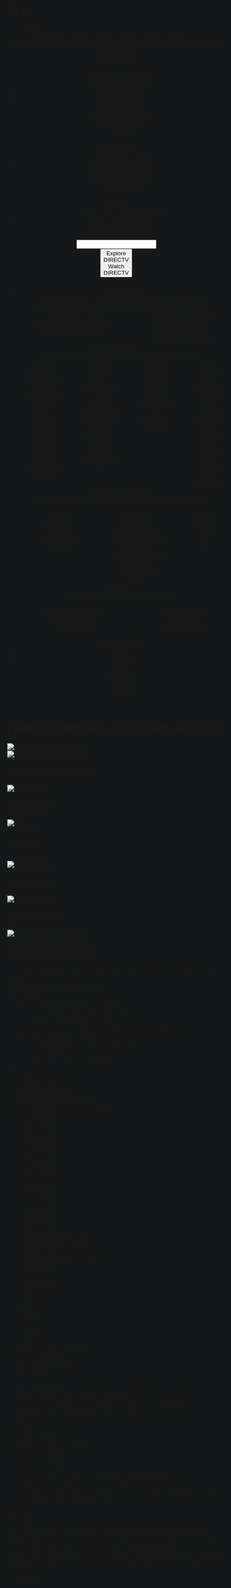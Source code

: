 # first
<!DOCTYPE html><!--[if IE 9]><html xmlns:dtv="http://directv.com" xmlns:ng="http://angularjs.org" class="ie ie9 is-computer not-device not-phone not-tablet brand-generic web browser user-not-newco" ng-app="browseApp" id="browseApp"><![endif]-->
<!-- pageData.identity.id: P10530004 -->
<html xmlns:dtv="http://directv.com" xmlns:ng="http://angularjs.org" ng-app="browseApp" id="browseApp" style="background:#161718" lang="en" class="is-computer not-device not-phone not-tablet brand-generic web browser user-not-newco">
  <head>
    <title>Stream TV &amp; Movies Online + On Demand | DIRECTV</title>
    <!-- - replacing the Compatible tag to the top  -->
    <!-- - since it will prevent IE-9 from rendering the page again in Compatiblity mode -->
    <meta http-equiv="X-UA-Compatible" content="IE=edge,chrome=1">
    <meta name="viewport" content="width=device-width, height=device-height, initial-scale=1.0, maximum-scale=1.0, user-scalable=no">
    <meta name="keywords" content="tv shows, watch movies online, sports, on demand, directv cinema">
    <meta name="superKeywords" content="Featured Movies, TV Shows &amp; Sports">
    <meta name="description" content="Stream TV Online &amp; On Demand, Catch up on your favorite TV Shows, Enjoy Live Sports &amp; Watch Movies Online including New Releases. DIRECTV has it all.">
    <meta name="og:description" content="Stream TV Online &amp; On Demand, Catch up on your favorite TV Shows, Enjoy Live Sports &amp; Watch Movies Online including New Releases. DIRECTV has it all.">
    <link rel="canonical" href="http://www.directv.com/entertainment"><meta http-equiv="Content-Type" content="text/html; charset=UTF-8" />
    <meta name="MSSmartTagsPreventParsing" content="TRUE" />
    <meta name="autosize" content="off" />
    <meta name="page_locale" content="en_US" />
    <meta name="page_alt_lang_url" content="" />
    <meta property="og:title" content="Stream TV &amp; Movies Online + On Demand | DIRECTV" />
    <meta property="og:type" content="company" />
    <meta property="og:url" content="www.directv.com" />
    <meta property="og:site_name" content="DIRECTV" />
    <meta property="fb:app_id" content="176609409056989" />
    <meta name="thumbnail_image_url" content="/cms2/global/icons/contentPageDefaultThumbnailImage.png" />
    <meta name="verify-v1" content="VKQf/quyVn9iEWGsHln8wqg18Bg2p1gDFmMhUo7w9Zg=" />
    <meta property="fb:page_id" content="47835406277" />
    <meta name="robots" content="noodp,noydir" />
    <link rel="publisher" href="https://plus.google.com/118252990442481680236" />
    <meta name="TAXONOMY" content="Directv" />
    <link rel="icon" href="https://cdns.directv.com/images/common/favicon.ico" type="image/x-icon">
    <link rel="apple-touch-icon" href="https://cdns.directv.com/images/common/icons/apple-touch-icon.png" type="image/png">
<link rel="stylesheet" href="/_generated/assets/css/_framework/dtv-bootstrap-dark.css" />
<link rel="stylesheet" href="/_generated/assets/css/_framework/dtv-dark.css" />
<link rel="stylesheet" href="/_generated/assets/css/dtve/dtve.css" />
<link rel="stylesheet" href="/_generated/assets/css/dtve/modal/modal.css" />
<link rel="stylesheet" href="/rwd/dmg/css/dmg-ent.css" />
    <script id="dtvClientData">
      var dtvClientData = {"carousels":[{"status":"not attempted","id":"710004_phx","moduleUrl":"/cms/htmlpromo/710004_phx","identity":{"name":"ENT : Tagman","moduleType":"rwdHtmlPromoModule"},"htmlInfo":{"customCssClass":"","customCssClassBlock":"","javaScriptBlock":"","htmlBlock":""}},{"status":"not attempted","id":"1250027_phx","moduleUrl":"/cms/carouselgroup/1250027_phx","identity":{"name":"ENT:Featured:Featured Carousel Group","moduleType":"rwdCarouselGroupModule"},"theme":{"customCssClass":""},"modules":[]},{"status":"not attempted","id":"400067_phx","moduleUrl":"/cms/htmlpromo/400067_phx","identity":{"name":"ENT:Featured:HTML:Network Carousel","moduleType":"rwdHtmlPromoModule"},"htmlInfo":{"customCssClass":"","customCssClassBlock":"","javaScriptBlock":"","htmlBlock":"<h3>Popular Networks</h3>\r\n\r\n<div class=\"promo-buttons-group channel-buttons-group cm-tup\">\r\n      <ul class=\"dtv-carousel\">\r\n\r\n         <li class=\"channel-button\">\r\n          <a href=\"/networks/abc\">\r\n            <button class=\"btn btn-grey\"><img src=\"/rwd/ent/networks/logos/logo_lg__ABC.png\" class=\"logo\"></button>\r\n          </a>\r\n        </li>\r\n\r\n        <li class=\"channel-button\">\r\n          <a href=\"/networks/bravo\">\r\n            <button class=\"btn btn-grey\"><img src=\"/rwd/ent/networks/logos/logo_lg__Bravo.png\" class=\"logo\"></button>\r\n          </a>\r\n        </li>\r\n\r\n        <li class=\"channel-button\">\r\n          <a href=\"/networks/cbs\">\r\n            <button class=\"btn btn-grey\"><img src=\"/rwd/ent/networks/logos/logo_lg__CBS.png\" class=\"logo\"></button>\r\n          </a>\r\n        </li>\r\n\r\n        <li class=\"channel-button\">\r\n          <a href=\"/networks/cinemax\">\r\n            <button class=\"btn btn-grey\"><img src=\"/rwd/ent/networks/logos/logo_lg__Cinemax.png\" class=\"logo\"></button>\r\n          </a>\r\n        </li>\r\n\r\n        <li class=\"channel-button\">\r\n          <a href=\"/networks/fox\">\r\n            <button class=\"btn btn-grey\"><img src=\"/rwd/ent/networks/logos/logo_lg__FOX.png\" class=\"logo\"></button>\r\n          </a>\r\n        </li>\r\n\r\n        <li class=\"channel-button\">\r\n          <a href=\"/networks/hbo\">\r\n            <button class=\"btn btn-grey\"><img src=\"/rwd/ent/networks/logos/logo_lg__HBO.png\" class=\"logo\"></button>\r\n          </a>\r\n        </li>\r\n\r\n        <li class=\"channel-button\">\r\n          <a href=\"/networks/history\">\r\n            <button class=\"btn btn-grey\"><img src=\"/rwd/ent/networks/logos/logo_lg__History.png\" class=\"logo\"></button>\r\n          </a>\r\n        </li>\r\n\r\n        <li class=\"channel-button\">\r\n          <a href=\"/networks/nbc\">\r\n            <button class=\"btn btn-grey\"><img src=\"/rwd/ent/networks/logos/logo_lg__NBC.png\" class=\"logo\"></button>\r\n          </a>\r\n        </li>\r\n\r\n        <li class=\"channel-button\">\r\n          <a href=\"/networks/nick\">\r\n            <button class=\"btn btn-grey\"><img src=\"/rwd/ent/networks/logos/logo_lg__Nick.png\" class=\"logo\"></button>\r\n          </a>\r\n        </li>\r\n\r\n        <li class=\"channel-button\">\r\n          <a href=\"/networks/showtime\">\r\n            <button class=\"btn btn-grey\"><img src=\"/rwd/ent/networks/logos/logo_lg__SHOWTIME.png\" class=\"logo\"></button>\r\n          </a>\r\n        </li>\r\n\r\n        <li class=\"channel-button\">\r\n          <a href=\"/networks/starz\">\r\n            <button class=\"btn btn-grey\"><img src=\"/rwd/ent/networks/logos/logo_lg__STARZ.png\" class=\"logo\"></button>\r\n          </a>\r\n        </li>\r\n\r\n        <li class=\"channel-button\">\r\n          <a href=\"/networks/usa\">\r\n            <button class=\"btn btn-grey\"><img src=\"/rwd/ent/networks/logos/logo_lg__USA.png\" class=\"logo\"></button>\r\n          </a>\r\n        </li>\r\n\r\n      </ul>\r\n    </div>"}},{"status":"not attempted","id":"700003_phx","moduleUrl":"/cms/htmlpromo/700003_phx","identity":{"name":"ENT:Featured:HTML:Live Streaming Carousel","moduleType":"rwdHtmlPromoModule"},"htmlInfo":{"customCssClass":"","customCssClassBlock":"","javaScriptBlock":"","htmlBlock":"<h3>Stream Live TV Online Right Now</h3>\r\n\r\n<div class=\"promo-buttons-group channel-buttons-group cm-tup\">\r\n      <ul class=\"dtv-carousel\">\r\n\r\n         <li class=\"channel-button\">\r\n          <a href=\"/Channels/CNN-HD-202\">\r\n            <button class=\"btn btn-grey\"><img src=\"/rwd/ent/networks/logos/logo_lg__CNN.png\" class=\"logo\"></button>\r\n          </a>\r\n        </li>\r\n\r\n        <li class=\"channel-button\">\r\n          <a href=\"/Channels/FOX-News-HD-360\">\r\n            <button class=\"btn btn-grey\"><img src=\"/rwd/ent/networks/logos/logo_lg__Fox_News.png\" class=\"logo\"></button>\r\n          </a>\r\n        </li>\r\n\r\n        <li class=\"channel-button\">\r\n          <a href=\"/Channels/beIN-SPORTS-en-espanol-HD-467\">\r\n            <button class=\"btn btn-grey\"><img src=\"/rwd/ent/networks/logos/logo_lg__Bein_Sport_SP.png\" class=\"logo\"></button>\r\n          </a>\r\n        </li>\r\n\r\n        <li class=\"channel-button\">\r\n          <a href=\"/Channels/HBO-East-HD-501\">\r\n            <button class=\"btn btn-grey\"><img src=\"/rwd/ent/networks/logos/logo_lg__HBO.png\" class=\"logo\"></button>\r\n          </a>\r\n        </li>\r\n\r\n        <li class=\"channel-button\">\r\n          <a href=\"/Channels/TNT-HD-245\">\r\n            <button class=\"btn btn-grey\"><img src=\"/rwd/ent/networks/logos/logo_lg__TNT.png\" class=\"logo\"></button>\r\n          </a>\r\n        </li>\r\n\r\n        <li class=\"channel-button\">\r\n          <a href=\"/Channels/HGTV-HD-229\">\r\n            <button class=\"btn btn-grey\"><img src=\"/rwd/ent/networks/logos/logo_lg__HGTV.png\" class=\"logo\"></button>\r\n          </a>\r\n        </li>\r\n\r\n        <li class=\"channel-button\">\r\n          <a href=\"/Channels/HLN-HD-204\">\r\n            <button class=\"btn btn-grey\"><img src=\"/rwd/ent/networks/logos/logo_lg__HLN.png\" class=\"logo\"></button>\r\n          </a>\r\n        </li>\r\n\r\n        <li class=\"channel-button\">\r\n          <a href=\"/Channels/FX-HD-248\">\r\n            <button class=\"btn btn-grey\"><img src=\"/rwd/ent/networks/logos/logo_lg__FX.png\" class=\"logo\"></button>\r\n          </a>\r\n        </li>\r\n\r\n        <li class=\"channel-button\">\r\n          <a href=\"/Channels/Univision-East-HD-402\">\r\n            <button class=\"btn btn-grey\"><img src=\"/rwd/ent/networks/logos/logo_lg__Univision.png\" class=\"logo\"></button>\r\n          </a>\r\n        </li>\r\n\r\n        <li class=\"channel-button\">\r\n          <a href=\"/Channels/Tennis-Channel-HD-217\">\r\n            <button class=\"btn btn-grey\"><img src=\"/rwd/ent/networks/logos/logo_lg__Tennis.png\" class=\"logo\"></button>\r\n          </a>\r\n        </li>\r\n\r\n        <li class=\"channel-button\">\r\n          <a href=\"/Channels/Spike-HD-241\">\r\n            <button class=\"btn btn-grey\"><img src=\"/rwd/ent/networks/logos/logo_lg__Spike.png\" class=\"logo\"></button>\r\n          </a>\r\n        </li>\r\n\r\n        <li class=\"channel-button\">\r\n          <a href=\"/Channels/MTV-HD-331\">\r\n            <button class=\"btn btn-grey\"><img src=\"/rwd/ent/networks/logos/logo_lg__MTV.png\" class=\"logo\"></button>\r\n          </a>\r\n        </li>\r\n\r\n      </ul>\r\n    </div>"}},{"status":"not attempted","id":"400050_phx","moduleUrl":"/cms/htmlpromo/400050_phx","identity":{"name":"ENT:Featured:HTML:Navigation Buttons","moduleType":"rwdHtmlPromoModule"},"htmlInfo":{"customCssClass":"","customCssClassBlock":"","javaScriptBlock":"","htmlBlock":"<div class=\"promo-buttons-group cm-tup cm-grouping-tup\">\r\n  <div class=\"row\">\r\n    <div class=\"cm-tup col-4\">\r\n      <a href=\"/guide?Watch=online\">\r\n        <button class=\"btn btn-grey\">\r\n          <i class=\"icon icon-dtv-streaming-in-home\" style=\"color:#ccc;font-size: 4em;margin-bottom: 27px;\"></i>\r\n          <label>Stream Live TV</label>\r\n        </button>\r\n      </a>\r\n    </div>\r\n    <div class=\"cm-tup col-4\">\r\n      <a href=\"/guide\">\r\n        <button class=\"btn btn-grey\">\r\n          <i class=\"icon icon-dtv-list\" style=\"color: #ccc;margin-bottom: 27px;\"></i>\r\n          <label>View Channel Guide</label>\r\n        </button>\r\n      </a>\r\n    </div>\r\n    <div class=\"cm-tup col-4\">\r\n      <a href=\"/playlist\">\r\n        <button class=\"btn btn-grey\">\r\n          <i class=\"icon icon-dtv-plus-square\" style=\"color:#ccc;margin-bottom: 27px;\"></i>\r\n          <label>View My Playlist</label>\r\n        </button>\r\n      </a>\r\n    </div>\r\n  </div>\r\n</div>"}}],"currentTime":"9:18","contingencies":[],"messagekeys":null,"deviceData":{"type":"web","cmsType":"Computer","brand":"generic web browser","resolution":"800x600","isSupported":true,"isAndroidNativeBrowser":false,"ieVersion":false},"debugInfoEnabled":false,"url":{"is_prod_env":true,"is_dev_env":false,"loginServer":"https://www.directv.com","requestUrl":{"protocol":"https","slashes":null,"auth":null,"host":"www.directv.com","port":null,"hostname":null,"hash":null,"search":"?Watch=online&lpos=Header:1","query":"Watch=online&lpos=Header:1","pathname":"/entertainment","path":"/entertainment?Watch=online&lpos=Header:1","href":"/entertainment?Watch=online&lpos=Header:1"},"logoutLink":"https://www.directv.com/DTVAPP/login/loggedOut.jsp?_DARGS=/DTVAPP/global/old/loginBox.jsp_A&_DAV=","loadDTVLogoutUrl":false,"tguardAuthEnabled":true,"tguardLogoutUrl":"https://cprodx.att.com/apiserver/igate_web_dlom/logOut.do?style=TokenService&returnurl=","cdnHost":"https://cdns.directv.com","cmpAllHttpsUrl":"https://directv.hs.llnwd.net/cinema/apps/CMPAll-DAI.js","dtvImageUrl":"https://dtvimages.hs.llnwd.net/e1/","ultra4kEnabledFlag":false,"tguardSessionExtendUrl":"https://cprodmasx.att.com/extend_session/session.js","newcoReturnUrl":"http://www.myatt.com","typeAheadUrl":"//edm.dtvce.com/SmartSearchWS/rest/search15","sessionTimeoutWarning":14},"isOverlay":false,"userProfile":{"firstName":"ARTHUR","ppvRestricted":false,"activeLogin":true,"email":"RANDY.DIORIO@GMAIL.COM","customer":true,"pgZipCode":"27312","pgTimeZone":"America/New_York","dnisPhoneNumber":"","pending":false,"liveStreamingEnabled":true,"parentalControlsHideAdultContent":false,"recordEligible":false,"hdEligible":true,"ultra4kEligible":false,"dataCollectionOptIn":false,"vhMode":"GVH","privateModeValue":true,"serviceCodes":["P000006414","F950000007","P000101051","B000006467","B000101201","P000101049","B000101209"],"hasInteractiveCapable":false,"hasDVRService":false,"hasHDCapable":true,"hasHdDvrReceiver":false,"hasHdReceiver":true,"hasHDService":false,"hasNFLSundayTicketGamesOnlyService":false,"hasNFLSundayTicketMaxService":false,"sundayTicketSubscriber":false,"sundayTicketToGoSubscriber":false,"autoPayEnabled":true,"enrolledInPaperLessBilling":false,"id":"4557406076_dn","parentalControlsEnabled":false,"newCo":false,"tLogin":"randy.diorio@gmail.com@dtv","wowStatus":"ineligible","messageHistory":[],"ip":"76.3.118.228","internalStreamingDisabled":false},"proactiveChatServer":"https://dtv.widget.custhelp.com/euf/rightnow/RightNow.Client.js","proactivechatWidgetUrl":"//dtv.widget.custhelp.com/ci/ws/get","reporting":{"home":{"id":"4557406076_dn","uBan":"","accountNumber":"77452278","siteSection":"DTVE","prospectPrefix":"dtve","userType":"Existing","hardware":"L|H","nudgeSegment":"3003","userPremiums":"Null|Null|Null|Null","linkPosition":"Header:1","moduleName":"home","reportingAccountId":"dtvdirectvcomprod","appAcronym":"dtve","success":true,"genReportOnPageLoad":true,"isTaskLevelReport":false,"linksPageName":"Homepage:Customer","reportSuite":"dtvdirectvcomprod","siteSubSection":"DTVE:Index","siteSubSection2":"DTVE:Index","siteSubSection3":"DTVE:Index","pageName":"DTVE:Index","linkId":"Watch DirecTV","moduleTrackingPrefix":"RET_DTVE_","state":"NC","zip":"27312","zipcode":"27312","recommendations":"S|Live TV Streaming|Recently Watched On Demand|R","events":"event700","pageNameLinkId":"Homepage:Customer|Watch DirecTV","toggleByModulePrefix":"Index","toggles":"Index_Watch Online","hideLinkTrackVars":false}}}; // remove any <script> tags and all JS content inside - producers should use htmlInfo.javaScriptBlock for all JS code
      var dtvContingencies = []; // only set contingencies on initial page load, otherwise angular can't listen to it
    </script>

<script src="/_generated/js/dtveHeadDesktop.js"></script>

<script src="/rwd/dmg/js/dmg-ent.js"></script><script type="text/template" id="filterset-embed">[]</script><script type="text/template" id="pagecategory-embed">"content"</script><script type="text/template" id="allitems-embed">""</script>
  </head>
  <body ng-controller="browseController">
    <div id="dtv_tup">
      <!-- DBUG
      SNAME:pxvdtpa013
      PID:4557406076_dn
      LID:cik4w9sj0rx5qv3tlw84yefni
      RID:k8j0jgrxwv
      -->
      <ui id="DBUG">
        <li id="DBUG_SNAME">pxvdtpa013</li>
      </ui>
      <header>
        <div id="fb-root"></div>
        <div id="dtv_header" dtv-sticky class="dtv-header">
          <div class="dtv-prenav">
            <div class="tup">
              <div id="business" class="business">Get DIRECTV for:<a href="https://www.directv.com/DTVAPP/content/contentPage.jsp?assetId=P6610034">Building Owners</a><span class="pipe">|</span><a href="https://www.directv.com/DTVAPP/content/contentPage.jsp?assetId=P6500009">Businesses</a><span class="pipe">|</span><a href="https://www.directv.com/DTVAPP/content/contentPage.jsp?assetId=P6730097">Travelers</a></div><span class="welcome"><a href="/dvrscheduler" name="&lid=CUHP_txt_iPhoneApp">DIRECTV Phone App: Watch, search, record, and more &mdash; from anywhere.</a></span>
            </div>
          </div>
          <div class="dtv-branding">
            <div class="tup"><a id="dtv_logo" href="/?lpos=Header:4" aria-label="directv logo" class="omniHeaderBrandingNavLink"><span class="logo"></span><b class="icon"></b></a>
              <div id="dtv_topnav_util" class="dtv-topnav-util">
                <div data-test-id="topnav_myaccount" class="dtv-topnav-myaccount util-item util-nav-item">
                  <label class="greeting"><i class="icon-dtv-myaccount"></i><strong><a href="/DTVAPP/mydirectv/account/myOverview.jsp?ACM=false?lpos=Header:4" target="_self" class="myaccount-link omniHeaderBrandingNavLink"><!-- message: key=global_nav_my_account_link, deviceType=web -->My Account</a><i class="icon-dtv-caret-up"></i><i class="icon-dtv-caret-down"></i></strong></label>
                  <div class="util-menu  logged  cookied-log ">
                    <div id="login-box-module" class="dtv-login-box"><span class="omniHeaderBrandingNavSubLinks ellipsis">Hi, ARTHUR!</span>
                      <div class="seperator-bottom"></div>
                      <!--include topnav-nfl-banner.jade    -->
                      <div class="loginbox-page-links">
                        <ul class="loginBoxCmsLinks">
                          <li class="omniHeaderBrandingNavSubLinks"><a href="/DTVAPP/mydirectv/account/myOverview.jsp?ACM=false?lpos=Header:5">My Account Overview      </a>
                          </li>
                          <li class="omniHeaderBrandingNavSubLinks"><a href="/DTVAPP/mydirectv/account/payment/myBillingCenter.jsp?lpos=Header:5">My Bills &amp; Transactions      </a>
                          </li>
                          <li class="omniHeaderBrandingNavSubLinks"><a href="/DTVAPP/mydirectv/account/myProgramming.jsp?lpos=Header:5">My Programming      </a>
                          </li>
                          <li class="omniHeaderBrandingNavSubLinks"><a href="/DTVAPP/mydirectv/account/myEquipment.jsp?lpos=Header:5">My Equipment      </a>
                          </li>
                          <li class="omniHeaderBrandingNavSubLinks"><a href="/DTVAPP/mydirectv/account/myAccountInfo.jsp?lpos=Header:5">My Account Info      </a>
                          </li>
                          <li class="omniHeaderBrandingNavSubLinks"><a href="/DTVAPP/mydirectv/account/myAccountSettings.jsp?lpos=Header:5">My Settings      </a>
                          </li>
                          <li class="omniHeaderBrandingNavSubLinks"><a href="/DTVAPP/mydirectv/account/myAppointmentStatusTracking.jsp?lpos=Header:5">My Orders &amp; Service Calls      </a>
                          </li>
                          <li class="omniHeaderBrandingNavSubLinks"><a href="https://refer.directv.com?lpos=Header:5">Refer a Friend      </a>
                          </li>
                          <li class="omniHeaderBrandingNavSubLinks"><a href="https://cprodx.att.com/apiserver/igate_web_dlom/logOut.do?style=TokenService&amp;returnurl=https%3A%2F%2Fwww.directv.com%2FDTVAPP%2Flogin%2FloggedOut.jsp">Sign Out</a>
                          </li>
                        </ul>
                      </div>
                    </div>
                  </div>
                </div>
                <div data-test-id="topnav_help" class="dtv-topnav-help util-item util-nav-item">
                  <label><strong><a href="https://support.directv.com/" class="omniHeaderBrandingNavLink"><i class="icon-dtv-helpcenter1"></i><b class="dtv-topnav-help-title"><!-- message: key=global_nav_help_link, deviceType=web -->Help Center</b></a><i class="icon-dtv-caret-up"></i><i class="icon-dtv-caret-down"></i></strong></label>
                  <div class="util-menu">
                    <ul>
                      <li><a href="https://support.directv.com/app/help?ACM=false?lpos=Header:5" class="omniHeaderBrandingNavSubLinks">Need help? Start here</a></li>
                      <li><a href="https://support.directv.com/app/answers/list/p/1263?ACM=false?lpos=Header:5" class="omniHeaderBrandingNavSubLinks">Troubleshoot My Service</a></li>
                      <li><a href="https://support.directv.com/app/answers/list?ACM=false?lpos=Header:5" class="omniHeaderBrandingNavSubLinks">Learn About DIRECTV</a></li>
                      <li><a href="https://forums.att.com/t5/DIRECTV-Community/ct-p/directv?lpos=Header:5" class="omniHeaderBrandingNavSubLinks">Technical Forum</a></li>
                      <li><a href="https://support.directv.com/app/contact_us?ACM=false?lpos=Header:5" class="omniHeaderBrandingNavSubLinks">Contact Us</a></li>
                    </ul>
                  </div>
                </div>
                <div class="dtv-topnav-cart util-item util-nav-item">
                  <label class="upgrade"><strong><a href="https://www.directv.com/DTVAPP/mydirectv/account/myOverview.jsp" class="omniHeaderBrandingNavLink"><i class="icon-dtv-cart"><i class="icon-dtv-ok"></i></i>Upgrade</a><i class="icon-dtv-caret-up"></i><i class="icon-dtv-caret-down"></i></strong></label>
                  <div class="util-menu">
                    <ul>
                      <li>
                        <label>ENHANCE YOUR EXPERIENCE</label>
                      </li>
                      <li><a href="/DTVAPP/packages/base_packages.jsp?ACM=false" class="omniHeaderBrandingNavSubLinks">Upgrade My Package</a></li>
                      <li><a href="/DTVAPP/mydirectv/account/myEquipment.jsp?ACM=false" class="omniHeaderBrandingNavSubLinks">Upgrade My Equipment</a></li>
                    </ul>
                  </div>
                </div>
                <div class="dtv-topnav-search util-item">
                  <div id="global_type_ahead" class="type-ahead">
                    <div class="search"><b class="bg"></b><b class="bg alt"></b>
                      <input value="" id="global_type_ahead_text" data-provide="typeahead" aria-label="global search bar" class="top">
                    </div>
                    <div id="global_type_ahead_search_btn" class="submit"><i class="icon-dtv-search"></i></div>
                    <div style="display:none;" class="choices dropdown"></div>
                  </div>
                </div>
              </div>
            </div>
          </div>
          <div class="dtv-top-nav">
            <div class="tup">
              <div id="dtv-nav">
                <button id="toggle-top-nav" class="toggle-top-nav"><span class="toggle-explore-dtv"><i class="icon-dtv-chevron-left"></i><span class="text">Explore<br/>DIRECTV</span>
                    <div class="graphic-bars"><span class="bar"></span><span class="bar"></span><span class="bar"></span></div></span><span class="toggle-watch-dtv">
                    <div class="graphic-bars"><span class="bar"></span><span class="bar"></span><span class="bar"></span></div><span class="text">Watch<br/> DIRECTV</span><i class="icon-dtv-chevron-right"></i></span></button>
                <div id="top-nav-container" class="dtv-nav-container">
                  <nav id="dtv_nav_0" class="top-nav-bar explore-dtv-nav">
                    <ul class="flex-container">
                      <li id="nav_item_0" class="home nav-item no-sub"><span><a href="/?lpos=Header:1" target="_self" aria-label="Home" class="omniHeaderNavLink"><i class="icon-dtv-home"></i></a></span></li>
                      <li id="nav_item_1" class="nav-item "><span><a href="/DTVAPP/content/directv/what_is_directv?lpos=Header:1" target="_self" class="omniHeaderNavLink">Why DIRECTV? </a></span>
                        <div class="subnav">
                          <div class="container">
                            <div class="heading"><a href="/DTVAPP/content/directv/what_is_directv?ACM=false?lpos=Header:3" class="headline omniHeaderSubNavLink">Learn why DIRECTV delivers the best entertainment experience<i class="icon-dtv-caret-right"></i></a></div>
                            <div class="columns">
                              <div class="div column column-number-1">
                                <ul>
                                  <li class="title">What DIRECTV Offers</li>
                                  <li><a href="/DTVAPP/content/directv/entertainment-technology?lpos=Header:3" class="omniHeaderSubNavLink">Entertainment & Technology</a></li>
                                  <li><a href="/DTVAPP/content/espanol/porquedirectv?ACM=false?lpos=Header:3" class="omniHeaderSubNavLink">DIRECTV en Español</a></li>
                                </ul>
                              </div>
                              <div class="div column column-number-2">
                                <ul>
                                  <li class="title">Compare the Competition</li>
                                  <li><a href="/DTVAPP/content/directv/directv-vs-dish-network?ACM=false?lpos=Header:3" class="omniHeaderSubNavLink">DIRECTV vs. DISH</a></li>
                                  <li><a href="/DTVAPP/content/directv/directv-vs-cable-network?ACM=false?lpos=Header:3" class="omniHeaderSubNavLink">DIRECTV vs. Cable</a></li>
                                  <li><a href="/DTVAPP/content/directv/directv-vs-comcast-xfinity?ACM=false?lpos=Header:3" class="omniHeaderSubNavLink">DIRECTV vs. Comcast</a></li>
                                </ul>
                              </div>
                            </div>
                          </div>
                        </div>
                      </li>
                      <li id="nav_item_2" class="nav-item "><span><a href="/DTVAPP/content/packages/overview?lpos=Header:1" target="_self" class="omniHeaderNavLink">Packages </a></span>
                        <div class="subnav">
                          <div class="container">
                            <div class="heading"><a href="/DTVAPP/content/packages/overview?ACM=false?lpos=Header:3" class="headline omniHeaderSubNavLink">Learn about DIRECTV packages, premiums, and sports<i class="icon-dtv-caret-right"></i></a></div>
                            <div class="columns">
                              <div class="div column column-number-1">
                                <ul>
                                  <li class="title">DIRECTV PACKAGES</li>
                                  <li><a href="/DTVAPP/new_customer/base_packages.jsp?ACM=false?lpos=Header:3" class="omniHeaderSubNavLink">English TV Packages</a></li>
                                  <li><a href="/DTVAPP/new_customer/base_packages.jsp?language=SPANISH&amp;ACM=false?lpos=Header:3" class="omniHeaderSubNavLink">Spanish TV Packages</a></li>
                                  <li><a href="/DTVAPP/content/packages/internet/att?lpos=Header:3" class="omniHeaderSubNavLink">AT&T Wireless Bundles</a></li>
                                  <li><a href="/DTVAPP/content/packages/internet?ACM=false?lpos=Header:3" class="omniHeaderSubNavLink">Internet & Phone Bundles</a></li>
                                  <li><a href="/DTVAPP/content/directv-for-business?lpos=Header:3" class="omniHeaderSubNavLink">Business Packages</a></li>
                                  <li><a href="/DTVAPP/new_customer/base_packages.jsp?ACM=false?lpos=Header:3" class="omniHeaderSubNavLink"><i>View all TV packages</i></a></li>
                                </ul>
                              </div>
                              <div class="div column column-number-2">
                                <ul>
                                  <li class="title">Premium Networks</li>
                                  <li><a href="/premiums/hbo?lpos=Header:3" class="omniHeaderSubNavLink">HBO</a></li>
                                  <li><a href="/premiums/showtime?ACM=false?lpos=Header:3" class="omniHeaderSubNavLink">SHOWTIME</a></li>
                                  <li><a href="/premiums/starz?lpos=Header:3" class="omniHeaderSubNavLink">Starz</a></li>
                                  <li><a href="/premiums/Cinemax?lpos=Header:3" class="omniHeaderSubNavLink">Cinemax</a></li>
                                  <li><a href="/DTVAPP/content/premiums/hdextrapack?lpos=Header:3" class="omniHeaderSubNavLink">DIRECTV HD EXTRA PACK</a></li>
                                  <li><a href="/premiums/playboy?lpos=Header:3" class="omniHeaderSubNavLink">Playboy</a></li>
                                  <li><a href="/premiums/additional-channels?ACM=false?lpos=Header:3" class="omniHeaderSubNavLink">Additional Premium Channels</a></li>
                                  <li><a href="/premiums/adult?ACM=false?lpos=Header:3" class="omniHeaderSubNavLink">Adult Entertainment</a></li>
                                </ul>
                              </div>
                              <div class="div column column-number-3">
                                <ul>
                                  <li class="title">International Packages</li>
                                  <li><a href="/international/en_espanol?ACM=false?lpos=Header:3" class="omniHeaderSubNavLink">Spanish</a></li>
                                  <li><a href="/international/filipino?ACM=false?lpos=Header:3" class="omniHeaderSubNavLink">Filipino</a></li>
                                  <li><a href="/international/korean?ACM=false?lpos=Header:3" class="omniHeaderSubNavLink">Korean</a></li>
                                  <li><a href="/international/vietnamese?ACM=false?lpos=Header:3" class="omniHeaderSubNavLink">Vietnamese</a></li>
                                  <li><a href="/international/packages?ACM=false?lpos=Header:3" class="omniHeaderSubNavLink"><i>View additional languages</i></a></li>
                                </ul>
                              </div>
                              <div class="div column column-number-4">
                                <ul>
                                  <li class="title">Sports Packages</li>
                                  <li><a href="/sports/nfl?ACM=false?lpos=Header:3" class="omniHeaderSubNavLink">NFL SUNDAY TICKET</a></li>
                                  <li><a href="/sports/mlb?lpos=Header:3" class="omniHeaderSubNavLink">MLB EXTRA INNINGS</a></li>
                                  <li><a href="/nba?lpos=Header:3" class="omniHeaderSubNavLink">NBA LEAGUE PASS</a></li>
                                  <li><a href="/sports/NHL?lpos=Header:3" class="omniHeaderSubNavLink">NHL CENTER ICE</a></li>
                                  <li><a href="/sports/overview?ACM=false?lpos=Header:3" class="omniHeaderSubNavLink"><i>View all Sports packages</i></a></li>
                                </ul>
                              </div>
                            </div>
                          </div>
                        </div>
                      </li>
                      <li id="nav_item_3" class="nav-item "><span><a href="/DTVAPP/content/technology/overview?lpos=Header:1" target="_self" class="omniHeaderNavLink">Equipment & Features </a></span>
                        <div class="subnav">
                          <div class="container">
                            <div class="heading"><a href="/DTVAPP/content/technology/overview?lpos=Header:3" class="headline omniHeaderSubNavLink">Learn about DIRECTV's cutting-edge equipment and features<i class="icon-dtv-caret-right"></i></a></div>
                            <div class="columns">
                              <div class="div column column-number-1">
                                <ul>
                                  <li class="title">Equipment</li>
                                  <li><a href="/technology/genie?ACM=false?lpos=Header:3" class="omniHeaderSubNavLink">Genie</a></li>
                                  <li><a href="/technology/genie_receiver?ACM=false?lpos=Header:3" class="omniHeaderSubNavLink">Receivers</a></li>
                                  <li><a href="/technology/remotes?ACM=false?lpos=Header:3" class="omniHeaderSubNavLink">Remotes</a></li>
                                  <li><a href="/technology/connected_home?ACM=false?lpos=Header:3" class="omniHeaderSubNavLink">Connect to the Internet</a></li>
                                </ul>
                              </div>
                              <div class="div column column-number-2">
                                <ul>
                                  <li class="title">Features</li>
                                  <li><a href="/technology/directv_everywhere?ACM=false?lpos=Header:3" class="omniHeaderSubNavLink">DIRECTV Everywhere</a></li>
                                  <li><a href="/technology/directv_cinema?ACM=false?lpos=Header:3" class="omniHeaderSubNavLink">DIRECTV CINEMA</a></li>
                                  <li><a href="/technology/wholehome?ACM=false?lpos=Header:3" class="omniHeaderSubNavLink">Whole-Home DVR</a></li>
                                  <li><a href="/technology/on_demand?ACM=false?lpos=Header:3" class="omniHeaderSubNavLink">On Demand</a></li>
                                  <li><a href="/technology/advanced_features?ACM=false?lpos=Header:3" class="omniHeaderSubNavLink">Advanced Features</a></li>
                                  <li><a href="/technology/mobile_apps?ACM=false?lpos=Header:3" class="omniHeaderSubNavLink">Mobile Apps</a></li>
                                  <li><a href="/technology/mobile?ACM=false?lpos=Header:3" class="omniHeaderSubNavLink">DIRECTV Text Alerts</a></li>
                                </ul>
                              </div>
                              <div class="div column column-number-3">
                                <ul>
                                  <li class="title">Services</li>
                                  <li><a href="/technology/protection_plan?ACM=false?lpos=Header:3" class="omniHeaderSubNavLink">Protection Plan</a></li>
                                  <li><a href="/technology/dvr_service?ACM=false?lpos=Header:3" class="omniHeaderSubNavLink">DVR</a></li>
                                  <li><a href="/technology/hd?ACM=false?lpos=Header:3" class="omniHeaderSubNavLink">HD</a></li>
                                  <li><a href="/technology/4k?ACM=false?lpos=Header:3" class="omniHeaderSubNavLink">4K</a></li>
                                </ul>
                              </div>
                            </div>
                          </div>
                        </div>
                      </li>
                      <li id="nav_item_4" class="nav-item last"><span><a href="http://news.directv.com?lpos=Header:1" target="_self" class="omniHeaderNavLink">News </a></span>
                        <div class="subnav">
                          <div class="container">
                            <div class="heading"><a href="http://news.directv.com?ACM=false?lpos=Header:3" class="headline omniHeaderSubNavLink">Get the latest DIRECTV news and info<i class="icon-dtv-caret-right"></i></a></div>
                            <div class="subnav-promo"></div>
                            <div class="columns">
                              <div class="div column column-number-1">
                                <ul>
                                  <li class="title"></li>
                                  <li><a href="http://news.directv.com/category/entertainment?ACM=false?lpos=Header:3" class="omniHeaderSubNavLink">Entertainment News</a></li>
                                  <li><a href="http://news.directv.com/category/technology?ACM=false?lpos=Header:3" class="omniHeaderSubNavLink">Latest Technology</a></li>
                                  <li><a href="http://news.directv.com/category/tips-tricks?ACM=false?lpos=Header:3" class="omniHeaderSubNavLink">Tips & Tricks</a></li>
                                </ul>
                              </div>
                              <div class="div column column-number-2">
                                <ul>
                                  <li class="title"></li>
                                  <li><a href="http://news.directv.com/category/channel-updates?ACM=false?lpos=Header:3" class="omniHeaderSubNavLink">Channel Updates</a></li>
                                  <li><a href="http://news.directv.com/category/press-center?ACM=false?lpos=Header:3" class="omniHeaderSubNavLink">Press Center</a></li>
                                  <li><a href="http://news.directv.com/inside-directv?ACM=false?lpos=Header:3" class="omniHeaderSubNavLink">Inside DIRECTV</a></li>
                                </ul>
                              </div>
                            </div>
                          </div>
                        </div>
                      </li>
                    </ul>
                  </nav>
                  <nav id="dtv_nav_1" class="top-nav-bar watch-dtv-nav">
                    <ul class="flex-container">
                      <li id="nav_item_5" class="nav-item  no-sub"><span><a href="/entertainment?lpos=Header:1" target="_self" class="omniHeaderNavLink">Watch DIRECTV </a></span>
                      </li>
                      <li id="nav_item_6" class="nav-item  no-sub"><span><a href="/movies?lpos=Header:1" target="_self" class="omniHeaderNavLink">Movies </a></span>
                      </li>
                      <li id="nav_item_7" class="nav-item  no-sub"><span><a href="/tv?lpos=Header:1" target="_self" class="omniHeaderNavLink">TV Shows </a></span>
                      </li>
                      <li id="nav_item_8" class="nav-item  no-sub"><span><a href="/sports-events?lpos=Header:1" target="_self" class="omniHeaderNavLink">Sports </a></span>
                      </li>
                      <li id="nav_item_9" class="nav-item  no-sub"><span><a href="/kids?lpos=Header:1" target="_self" class="omniHeaderNavLink">For Kids </a></span>
                      </li>
                      <li id="nav_item_10" class="nav-item  no-sub"><span><a href="/networks?lpos=Header:1" target="_self" class="omniHeaderNavLink">Networks </a></span>
                      </li>
                      <li id="nav_item_11" class="nav-item  no-sub"><span><a href="/guide?lpos=Header:1" target="_self" class="omniHeaderNavLink">Guide </a></span>
                      </li>
                      <li id="nav_item_12" class="nav-item last no-sub"><span><a href="/playlist?lpos=Header:1" target="_self" class="omniHeaderNavLink">Playlist </a></span>
                      </li>
                    </ul>
                  </nav>
                </div>
              </div>
            </div>
          </div><b id="topnav_done" style="display:none"></b>
        </div>
      </header>
      <div id="dtv_main">
        <h1 class="seo-title">Featured Movies, TV Shows & Sports</h1>
        <div class="hero-slides">
          <div class="hero-slides-first"><a href="/tv/Outsiders-WnViSHZpZWZ5ODZGby9GckxSaXJvUT09" aria-label="DTVE WGN Outsiders TAP"><img src="/cms2/my_directv/tv_shows/2016_01/hdr_lg__DTVE_WGN_Outsiders_TAP.jpg" alt="DTVE WGN Outsiders TAP" onerror="{$('.hero-slides').addClass('missing-img')}" class="hero-slides-img hero-slides-vertical-support"></a>
          </div>
          <div class="hero-slides-window slides-6">
            <div class="hero-slides-slider">
              <div class="hero-slides-items">
                <div class="item hide-full-cta"><a href="/tv/Outsiders-WnViSHZpZWZ5ODZGby9GckxSaXJvUT09" report-onclick report-data="{&quot;report&quot;:&quot;bannerClick&quot;,&quot;tmsId&quot;:&quot;&quot;,&quot;title&quot;:&quot;&quot;,&quot;listName&quot;:&quot;ENT:Featured:Header:1:WGN_Outsiders_TAP&quot;}"><img src="/img/spacer.gif" alt="DTVE WGN Outsiders TAP" dtv-hero-index="0" dtv-hero-count="6" dtv-hero-src="{&quot;s&quot;:&quot;/cms2/my_directv/tv_shows/2016_01/hdr_sm__DTVE_WGN_Outsiders_TAP.jpg&quot;,&quot;m&quot;:&quot;/cms2/my_directv/tv_shows/2016_01/hdr_md__DTVE_WGN_Outsiders_TAP.jpg&quot;,&quot;l&quot;:&quot;/cms2/my_directv/tv_shows/2016_01/hdr_lg__DTVE_WGN_Outsiders_TAP.jpg&quot;}" class="hero-slides-img"></a>
                  <div class="hero-slides-title">
                    <h3 aria-label="DTVE WGN Outsiders TAP" class="title"><a href="/tv/Outsiders-WnViSHZpZWZ5ODZGby9GckxSaXJvUT09" report-onclick report-data="{&quot;report&quot;:&quot;bannerClick&quot;,&quot;tmsId&quot;:&quot;&quot;,&quot;title&quot;:&quot;&quot;,&quot;listName&quot;:&quot;ENT:Featured:Header:1:WGN_Outsiders_TAP&quot;}">DTVE WGN Outsiders TAP</a>
                    </h3>
                    <h4 aria-label="" class="subtitle"><a href="/tv/Outsiders-WnViSHZpZWZ5ODZGby9GckxSaXJvUT09" report-onclick report-data="{&quot;report&quot;:&quot;bannerClick&quot;,,&quot;tmsId&quot;:&quot;&quot;,&quot;title&quot;:&quot;&quot;,&quot;listName&quot;:&quot;ENT:Featured:Header:1:WGN_Outsiders_TAP&quot;}"></a>
                    </h4>
                  </div>
                  <div class="hero-slides-legal"></div>
                  <div class="hero-slides-enhancement">
                  </div>
                </div>
                <div class="item hide-full-cta"><a href="http://www.directv.com/movies/awards" report-onclick report-data="{&quot;report&quot;:&quot;bannerClick&quot;,&quot;tmsId&quot;:&quot;&quot;,&quot;title&quot;:&quot;&quot;,&quot;listName&quot;:&quot;ENT:Featured:Header:2:Awards 2016&quot;}"><img src="/img/spacer.gif" alt="Awards 2016" dtv-hero-index="1" dtv-hero-count="6" dtv-hero-src="{&quot;s&quot;:&quot;/rwd/ent/movies/201602/hdr_sm__Awards_2016.jpg&quot;,&quot;m&quot;:&quot;/rwd/ent/movies/201602/hdr_md__Awards_2016.jpg&quot;,&quot;l&quot;:&quot;/rwd/ent/movies/201602/hdr_lg__Awards_2016.jpg&quot;}" class="hero-slides-img"></a>
                  <div class="hero-slides-title">
                    <h3 aria-label="Awards 2016" class="title"><a href="http://www.directv.com/movies/awards" report-onclick report-data="{&quot;report&quot;:&quot;bannerClick&quot;,&quot;tmsId&quot;:&quot;&quot;,&quot;title&quot;:&quot;&quot;,&quot;listName&quot;:&quot;ENT:Featured:Header:2:Awards 2016&quot;}">Awards 2016</a>
                    </h3>
                    <h4 aria-label="" class="subtitle"><a href="http://www.directv.com/movies/awards" report-onclick report-data="{&quot;report&quot;:&quot;bannerClick&quot;,,&quot;tmsId&quot;:&quot;&quot;,&quot;title&quot;:&quot;&quot;,&quot;listName&quot;:&quot;ENT:Featured:Header:2:Awards 2016&quot;}"></a>
                    </h4>
                  </div>
                  <div class="hero-slides-legal"></div>
                  <div class="hero-slides-enhancement">
                  </div>
                </div>
                <div class="item hide-full-cta"><a href="/movies/Straight-Outta-Compton-TTBXS1cxeC83NUpoRHYwS3pnSENBdz09" report-onclick report-data="{&quot;report&quot;:&quot;bannerClick&quot;,&quot;tmsId&quot;:&quot;MV007434040000&quot;,&quot;title&quot;:&quot;Straight Outta Compton&quot;,&quot;listName&quot;:&quot;ENT:Featured:Header:3:Straight Outta Compton&quot;}"><img src="/img/spacer.gif" alt="Compton" dtv-hero-index="2" dtv-hero-count="6" dtv-hero-src="{&quot;s&quot;:&quot;/rwd/ent/movies/201601/hdr_sm__Compton.jpg&quot;,&quot;m&quot;:&quot;/rwd/ent/movies/201601/hdr_md__Compton.jpg&quot;,&quot;l&quot;:&quot;/rwd/ent/movies/201601/hdr_lg__Compton.jpg&quot;}" class="hero-slides-img"></a>
                  <div class="hero-slides-title">
                    <h3 aria-label="Compton" class="title"><a href="/movies/Straight-Outta-Compton-TTBXS1cxeC83NUpoRHYwS3pnSENBdz09" report-onclick report-data="{&quot;report&quot;:&quot;bannerClick&quot;,&quot;tmsId&quot;:&quot;MV007434040000&quot;,&quot;title&quot;:&quot;Straight Outta Compton&quot;,&quot;listName&quot;:&quot;ENT:Featured:Header:3:Straight Outta Compton&quot;}">Compton</a>
                    </h3>
                    <h4 aria-label="" class="subtitle"><a href="/movies/Straight-Outta-Compton-TTBXS1cxeC83NUpoRHYwS3pnSENBdz09" report-onclick report-data="{&quot;report&quot;:&quot;bannerClick&quot;,,&quot;tmsId&quot;:&quot;MV007434040000&quot;,&quot;title&quot;:&quot;Straight Outta Compton&quot;,&quot;listName&quot;:&quot;ENT:Featured:Header:3:Straight Outta Compton&quot;}"></a>
                    </h4>
                    <div class="hero-slides-cta"><a modal href="/modal/watch/MV007434040000" reporting-data="{&quot;modalName&quot;:&quot;watch&quot;,&quot;moduleName&quot;:&quot;dynamicLead&quot;,&quot;TMSID&quot;:&quot;MV007434040000&quot;,&quot;reportOnClick&quot;:true}" class="btn btn-standard btn-watch">Watch</a><a modal href="/modal/record/MV007434040000" reporting-data="{&quot;modalName&quot;:&quot;record&quot;,&quot;moduleName&quot;:&quot;dynamicLead&quot;,&quot;TMSID&quot;:&quot;MV007434040000&quot;,&quot;reportOnClick&quot;:true}" class="btn btn-standard btn-record">Record</a>
                    </div>
                  </div>
                  <div class="hero-slides-legal"></div>
                  <div class="hero-slides-enhancement">
                  </div>
                </div>
                <div class="item hide-full-cta"><a href="https://www.directv.com/tv/Undeniable-with-Joe-Buck-c3R2NFFoMjlKL0NGby9GckxSaXJvUT09" report-onclick report-data="{&quot;report&quot;:&quot;bannerClick&quot;,&quot;tmsId&quot;:&quot;&quot;,&quot;title&quot;:&quot;&quot;,&quot;listName&quot;:&quot;ENT:Featured:Header:4:Undeniable with Joe Buck&quot;}"><img src="/img/spacer.gif" alt="Undeniable 2" dtv-hero-index="3" dtv-hero-count="6" dtv-hero-src="{&quot;s&quot;:&quot;/rwd/ent/premiums/2015_11/hdr_sm__Undeniable_2.jpg&quot;,&quot;m&quot;:&quot;/rwd/ent/premiums/2015_11/hdr_md__Undeniable_2.jpg&quot;,&quot;l&quot;:&quot;/rwd/ent/premiums/2015_11/hdr_lg__Undeniable_2.jpg&quot;}" class="hero-slides-img"></a>
                  <div class="hero-slides-title">
                    <h3 aria-label="Undeniable 2" class="title"><a href="https://www.directv.com/tv/Undeniable-with-Joe-Buck-c3R2NFFoMjlKL0NGby9GckxSaXJvUT09" report-onclick report-data="{&quot;report&quot;:&quot;bannerClick&quot;,&quot;tmsId&quot;:&quot;&quot;,&quot;title&quot;:&quot;&quot;,&quot;listName&quot;:&quot;ENT:Featured:Header:4:Undeniable with Joe Buck&quot;}">Undeniable 2</a>
                    </h3>
                    <h4 aria-label="&lt;span style=&quot;color:#EEEEEE;font-family:Arial&quot;&gt;&lt;/span&gt;" class="subtitle"><a href="https://www.directv.com/tv/Undeniable-with-Joe-Buck-c3R2NFFoMjlKL0NGby9GckxSaXJvUT09" report-onclick report-data="{&quot;report&quot;:&quot;bannerClick&quot;,,&quot;tmsId&quot;:&quot;&quot;,&quot;title&quot;:&quot;&quot;,&quot;listName&quot;:&quot;ENT:Featured:Header:4:Undeniable with Joe Buck&quot;}"><span style="color:#EEEEEE;font-family:Arial"></span></a>
                    </h4>
                  </div>
                  <div class="hero-slides-legal"></div>
                  <div class="hero-slides-enhancement">
                  </div>
                </div>
                <div class="item hide-full-cta"><a href="/tv/Scorpion-Wm9QOTV5V2RJYStGby9GckxSaXJvUT09?keyword=Scorpion" report-onclick report-data="{&quot;report&quot;:&quot;bannerClick&quot;,&quot;tmsId&quot;:&quot;&quot;,&quot;title&quot;:&quot;&quot;,&quot;listName&quot;:&quot;ENT:Featured:Header:5:Scorpion&quot;}"><img src="/img/spacer.gif" alt="DTVE Scorpion" dtv-hero-index="4" dtv-hero-count="6" dtv-hero-src="{&quot;s&quot;:&quot;/rwd/ent/tv_shows/201601/hdr_mbl_DTVE_Scorpion.jpg&quot;,&quot;m&quot;:&quot;/rwd/ent/tv_shows/201601/hdr_tbl_DTVE_Scorpion.jpg&quot;,&quot;l&quot;:&quot;/rwd/ent/tv_shows/201601/hdr_dsk_DTVE_Scorpion.jpg&quot;}" class="hero-slides-img"></a>
                  <div class="hero-slides-title">
                    <h3 aria-label="DTVE Scorpion" class="title"><a href="/tv/Scorpion-Wm9QOTV5V2RJYStGby9GckxSaXJvUT09?keyword=Scorpion" report-onclick report-data="{&quot;report&quot;:&quot;bannerClick&quot;,&quot;tmsId&quot;:&quot;&quot;,&quot;title&quot;:&quot;&quot;,&quot;listName&quot;:&quot;ENT:Featured:Header:5:Scorpion&quot;}">DTVE Scorpion</a>
                    </h3>
                    <h4 aria-label="&lt;span style=&quot;color:#EEEEEE;font-family:Arial&quot;&gt;&lt;/span&gt;" class="subtitle"><a href="/tv/Scorpion-Wm9QOTV5V2RJYStGby9GckxSaXJvUT09?keyword=Scorpion" report-onclick report-data="{&quot;report&quot;:&quot;bannerClick&quot;,,&quot;tmsId&quot;:&quot;&quot;,&quot;title&quot;:&quot;&quot;,&quot;listName&quot;:&quot;ENT:Featured:Header:5:Scorpion&quot;}"><span style="color:#EEEEEE;font-family:Arial"></span></a>
                    </h4>
                  </div>
                  <div class="hero-slides-legal"></div>
                  <div class="hero-slides-enhancement">
                  </div>
                </div>
                <div class="item"><a href="/guide?Watch=online&amp;lpos=Header:1" report-onclick report-data="{&quot;report&quot;:&quot;bannerClick&quot;,&quot;tmsId&quot;:&quot;&quot;,&quot;title&quot;:&quot;&quot;,&quot;listName&quot;:&quot;ENT:Sports:Header:1:ESPN_Live_Streaming&quot;}"><img src="/img/spacer.gif" alt="DTVE ESPN LiveStreaming" dtv-hero-index="5" dtv-hero-count="6" dtv-hero-src="{&quot;s&quot;:&quot;/rwd/ent/guide/201511/hdr_mbl_DTVE_ESPN_LiveStreaming.jpg&quot;,&quot;m&quot;:&quot;/rwd/ent/guide/201511/hdr_tbl_DTVE_ESPN_LiveStreaming.jpg&quot;,&quot;l&quot;:&quot;/rwd/ent/guide/201511/hdr_dsk_DTVE_ESPN_LiveStreaming.jpg&quot;}" class="hero-slides-img"></a>
                  <div class="hero-slides-title">
                    <h3 aria-label="DTVE ESPN LiveStreaming" class="title"><a href="/guide?Watch=online&amp;lpos=Header:1" report-onclick report-data="{&quot;report&quot;:&quot;bannerClick&quot;,&quot;tmsId&quot;:&quot;&quot;,&quot;title&quot;:&quot;&quot;,&quot;listName&quot;:&quot;ENT:Sports:Header:1:ESPN_Live_Streaming&quot;}">DTVE ESPN LiveStreaming</a>
                    </h3>
                    <h4 aria-label="" class="subtitle"><a href="/guide?Watch=online&amp;lpos=Header:1" report-onclick report-data="{&quot;report&quot;:&quot;bannerClick&quot;,,&quot;tmsId&quot;:&quot;&quot;,&quot;title&quot;:&quot;&quot;,&quot;listName&quot;:&quot;ENT:Sports:Header:1:ESPN_Live_Streaming&quot;}"></a>
                    </h4>
                  </div>
                  <div class="hero-slides-legal"></div>
                  <div class="hero-slides-enhancement">
                  </div>
                </div>
              </div>
            </div>
          </div>
          <script>
            $(function(){
              var headerDuration = 4;
              var headerAutoPlay = true;
            
            
              // jQuery callback for image load or cached load
              $('.hero-slides-vertical-support').one("load", function() {
                // enable the slider on window load or 3 second delay, whichever occurs first.
                //- setTimeout(function(){
                //-   enableHeaderSlider(headerDuration, headerAutoPlay);
                //- }, 3000);
                $(window).load(function(){
                  enableHeaderSlider(headerDuration, headerAutoPlay);
                });
              }).each(function() {
                if(this.complete) $(this).trigger('load');
              });
              $('.hero-slides-vertical-support').on('error', function(){
                $('.hero-slides-window').remove();
              });     
            
            });
            
          </script>
          <script>
            $('.hero-slides-vertical-support').on('error', function(){
              $('.hero-slides-vertical-support').css('height', '3em');
            });
          </script>
        </div>
        <div ng-class="deliveryBarType === 'intent' ? 'intent-picker' : ''" class="delivery-bar-offset">
          <div dtv-sticky class="delivery-bar bleed">
            <h3>Watch DIRECTV</h3>
            <dtv:delivery-options pagename="pagename" page-category="content" onSelect="onDeliveryBarChange" options="deliveryOptions" delivery-bar-type="deliveryBarType" class="delivery-bar-options"></dtv:delivery-options>
          </div>
        </div>
        <div class="content-body">
          <div class="content-content">
            <div class="page-module-content">
              <div ng-hide="carouselFilterSelected">
                <div ng-controller="rwodCarouselController" class="no-flip">
                  <dtv:list id="rwodCarousel" listname="{{listName}}" listtitle="Recently Watched On Demand" filterTitle="" items="carouseldata" type="carousel" page="content" filterable="false" includebrowselink="false" isplayable="isPlayable" isautorefresh="isAutoRefresh" ng-cloak></dtv:list>
                </div>
                <div ng-controller="liveStreamingController" class="no-flip">
                  <dtv:list id="liveStreaming" listname="{{listName}}" listTitle="Live TV Streaming" filterTitle="" items="liveStreamingData" type="carousel" page="content" filterable="false" includebrowselink="false" isplayable="isPlayable" isautorefresh="isAutoRefresh" showLoadMsg="showLoadMsg" linkpath="guideLink" ng-cloak></dtv:list>
                </div>
              </div>
              <div ng-if="!isCarouselViewAll &amp;&amp; !isBrowseAllClicked" class="page-module-content">
                <!-- 
                loop index: 0
                pageModule.id: 710004_phx
                pageModule.identity.moduleType: rwdHtmlPromoModule
                pageModule.ajax: undefined
                
                -->
                <div class="mod-tup rwdHtmlPromoModule undefined">
                  <div dtv-cms-lazy module-url="/cms/htmlpromo/710004_phx" module-index="0"></div>
                </div>
                <!-- 
                loop index: 1
                pageModule.id: 1250027_phx
                pageModule.identity.moduleType: rwdCarouselGroupModule
                pageModule.ajax: undefined
                
                -->
                <div class="mod-tup rwdCarouselGroupModule undefined">
                  <div class="recommendation-carousel">
                    <dtv:carousel-group carouselgroupdata="carouselGroupData" seemore="seemore"></dtv:carousel-group>
                  </div>
                </div>
                <!-- 
                loop index: 2
                pageModule.id: 400067_phx
                pageModule.identity.moduleType: rwdHtmlPromoModule
                pageModule.ajax: undefined
                
                -->
                <div class="mod-tup rwdHtmlPromoModule undefined">
                  <div dtv-cms-lazy module-url="/cms/htmlpromo/400067_phx" module-index="2"></div>
                </div>
                <!-- 
                loop index: 3
                pageModule.id: 700003_phx
                pageModule.identity.moduleType: rwdHtmlPromoModule
                pageModule.ajax: undefined
                
                -->
                <div class="mod-tup rwdHtmlPromoModule undefined">
                  <div dtv-cms-lazy module-url="/cms/htmlpromo/700003_phx" module-index="3"></div>
                </div>
                <!-- 
                loop index: 4
                pageModule.id: 400050_phx
                pageModule.identity.moduleType: rwdHtmlPromoModule
                pageModule.ajax: undefined
                
                -->
                <div class="mod-tup rwdHtmlPromoModule undefined">
                  <div dtv-cms-lazy module-url="/cms/htmlpromo/400050_phx" module-index="4"></div>
                </div>
              </div><!-- Rendered only for View All clicked and on refreshing page with viewAll selected -->
              <div ng-if="isCarouselViewAll &amp;&amp; !isBrowseAllClicked" class="page-module-content">
                <!-- This jade is used to show the all programs in Movies, TV Shows and Entertainment landing pages-->
                <dtv:list id="all_movies" listTitle="{{programTitle}}" filterTitle="" items="carouselData" showitemlimitsize="100" type="{{viewType}}" page="browse" filterable="undefined"></dtv:list>
              </div>
            </div>
          </div>
        </div>
      </div>
      <div id="dtv_footer">
        <div style="text-align:center" class="page-legal">
          <p class="text-legal"><!-- message: key=ent_legal_movies_landing, deviceType=web -->Goosebumps ©2015 Columbia Pictures Industries, Inc. and LSC Film Corporation and Village Roadshow Films Global Inc. Backtrack © 2014 Backtrack Films Pty Limited; AP Facilities Pty Ltd; Screen Australia and Screen NSW. Straight Outta Compton © 2015 Universal Studios. All Rights Reserved. The Martian © 2015 Twentieth Century Fox Film Corporation. All Rights Reserved. 

Trainwreck © 2015 Universal Studios. All Rights Reserved. Inside Out © 2015 Disney/Pixar. All Rights Reserved. MI-5 © 2015 Spooks Greater Good Limited All Rights Reserved. © 2014 Saban Films, LLC.<br><br>

DIRECTV CINEMA<sup>&reg;</sup>: Regular DIRECTV CINEMA<sup>&reg;</sup> movie price is $4.99. High-Definition price $5.99. An  additional $5 charge if an operator-assisted order. Standard text message & data rates apply when ordering by text. Purchases via remote control will only be accessible on the TV and will not be accessible on any other device.<br>

<a href="#" data-toggle="modal" data-target="#myModal1">*Additional Details</a>

<!-- Modal -->
<div class="modal fade" id="myModal1" tabindex="-1" role="dialog" aria-labelledby="myModalLabel" aria-hidden="true">
  <div class="modal-dialog">
    <div class="modal-content">
      <div class="modal-header">
        <button type="button" class="close" data-dismiss="modal" aria-hidden="true">&times;</button>
        <h4 class="modal-title" id="myModalLabel">Additional Details</h4>
      </div>
      <div class="modal-body">
        Netflix and The Netflix logo are trademarks of Netflix, Inc. REDBOX and the REDBOX design are registered trademarks of Redbox Automated Retail, LLC.
        <br><br>
        <!-- special offer begin -->

        <!-- special offer end -->
        <strong>DIRECTV CINEMA<sup>&reg;</sup>:</strong>
        <br>
        To order Pay Per View programming with your remote control, all the DIRECTV receivers must be continually connected to the same landline. To order Pay Per View programming, a DIRECTV subscription is required. Programming, pricing, terms and conditions subject to change at any time. Pricing residential. Taxes not included. Movies expire 24-72 hours after you have begun to watch them.  <br>
        <br>
        <strong>DIRECTV CINEMA<sup>&reg;</sup>/ON DEMAND</strong>
        <br>
        Access to available DIRECTV On Demand programming is based on package selection. Actual number of TV shows and movies will vary. Some DIRECTV CINEMA<sup>&reg;</sup> and On Demand content requires an HD DVR (HR20 or later) or DVR (R22 or later), DIRECTV CINEMA<sup>&reg;</sup> Connection Kit  and broadband Internet service with speeds of 750 kbps or higher and a network router with an available Ethernet port are required. Visit directv.com/cinema for details.
        <br><br>

        *Limited PPV titles available in 1080p. To view programs in 1080p, the following are required: a DIRECTV Plus HD DVR Receiver (model HR20 or later), an HDMI cable connecting the receiver and the television, and a high-definition 1080p24 television. Not all models are compatible.
        <br><br>

        HBO®, Cinemax® and related channels and service marks are the property of Home Box Office, Inc. SHOWTIME® and related marks are registered trademarks of Showtime Networks Inc, a CBS Company. STARZ® and related channels and service marks are the property of STARZ Entertainment, LLC.
        <br><br>

        View the <a href="/DTVAPP/content/legal/privacy_policy">Privacy Policy here</a>.
      </div>
      <div class="modal-footer">
          <button type="button" class="btn btn-default" data-dismiss="modal">Close</button>
      </div>
    </div>
  </div>
</div></p>
        </div>
        <footer>
          <div class="dtve_overlay_mobile"></div>
          <div id="full_site_footer">
            <div id="dtv_footer_nav">
              <ul class="footer-nodes row footer-cols-5">
                <li class="primary-links"><a href="/?lpos=Footer:1" class="head-links omniFooterNavLink">Explore DIRECTV<span class="arrow"></span></a>
                  <ul>
                    <li><a href="/DTVAPP/content/packages/overview?lpos=Footer:2" target="_parent">DIRECTV Packages</a></li>
                    <li><a href="http://directvbundles.com/?CMP=DNR-rpro-sf-rd-bd-dmc-0-0-10080515&amp;lpos=Footer:2" target="_blank">DIRECTV Bundles</a></li>
                    <li><a href="/technology/overview?lpos=Footer:2" target="_parent">Equipment & Features</a></li>
                    <li><a href="/DTVAPP/content/social?lpos=Footer:2" target="_parent">Social Media</a></li>
                    <li><a href="http://www.directvenespanol.com/?lpos=Footer:2" target="_blank">DIRECTV En Español</a></li>
                    <li><a href="http://www.directv.com/city/?lpos=Footer:2" target="_blank">DIRECTV Local</a></li>
                    <li><a href="/DTVAPP/content/directv-for-business?lpos=Footer:2" target="_parent">DIRECTV for Business</a></li>
                  </ul>
                </li>
                <li class="primary-links"><a href="/entertainment?lpos=Footer:1" class="head-links omniFooterNavLink">Watch DIRECTV<span class="arrow"></span></a>
                  <ul>
                    <li><a href="/movies?lpos=Footer:2" target="_parent">Movies</a></li>
                    <li><a href="/tv?lpos=Footer:2" target="_parent">TV Shows</a></li>
                    <li><a href="/sports-events?lpos=Footer:2" target="_parent">Sports</a></li>
                    <li><a href="/networks?lpos=Footer:2" target="_parent">Networks</a></li>
                    <li><a href="/guide?lpos=Footer:2" target="_parent">Channel Guide</a></li>
                  </ul>
                </li>
                <li class="primary-links"><a href="/DTVAPP/login/login.jsp?lpos=Footer:1" class="head-links omniFooterNavLink">My Account<span class="arrow"></span></a>
                  <ul>
                    <li><a href="/DTVAPP/mydirectv/account/payment/myBillingCenter.jsp?lpos=Footer:2" target="_parent">My Bills & Transactions</a></li>
                    <li><a href="/DTVAPP/mydirectv/account/myProgramming.jsp?lpos=Footer:2" target="_parent">My Programming</a></li>
                    <li><a href="/DTVAPP/mydirectv/account/myEquipment.jsp?lpos=Footer:2" target="_parent">My Equipment</a></li>
                    <li><a href="/DTVAPP/mydirectv/account/myAccountInfo.jsp?lpos=Footer:2" target="_parent">My Account Info</a></li>
                    <li><a href="/DTVAPP/mydirectv/account/myAccountSettings.jsp?lpos=Footer:2" target="_parent">My Settings</a></li>
                    <li><a href="/DTVAPP/mydirectv/account/myAppointmentStatusTracking.jsp?lpos=Footer:2" target="_parent">My Orders & Service Calls</a></li>
                    <li><a href="https://refer.directv.com?lpos=Footer:2" target="_blank">Refer a Friend</a></li>
                  </ul>
                </li>
                <li class="primary-links"><a href="https://support.directv.com/app/contact_us?lpos=Footer:1" class="head-links omniFooterNavLink">Customer Service<span class="arrow"></span></a>
                  <ul>
                    <li><a href="/DTVAPP/content/directv-att-one-company?lpos=Footer:2" target="_parent">AT&T | DIRECTV</a></li>
                    <li><a href="/DTVAPP/content/gopaperless?lpos=Footer:2" target="_parent">Go Paperless</a></li>
                    <li><a href="/DTVAPP/rebates/rebatesCenter.jsp?lpos=Footer:2" target="_parent">DIRECTV Redeem Reward</a></li>
                    <li><a href="https://refer.directv.com?lpos=Footer:2" target="_blank">Refer a Friend</a></li>
                    <li><a href="/DTVAPP/content/movers?lpos=Footer:2" target="_parent">DIRECTV Movers Deal&#153;</a></li>
                    <li><a href="/DTVAPP/content/support/agreements_policies?lpos=Footer:2" target="_parent">Agreements & Policies</a></li>
                    <li><a href="/DTVAPP/global/findRetailer.jsp?assetId=cms_find_retailer&amp;lpos=Footer:2" target="_parent">Find a Retailer</a></li>
                  </ul>
                </li>
                <li class="primary-links"><a href="http://www.att.com/?source=EDDA0D00C1000000L&amp;mtag=EDDA0D00C1000000L&amp;lpos=Footer:1" class="head-links omniFooterNavLink">AT&T Services<span class="arrow"></span></a>
                  <ul>
                    <li><a href="http://www.att.com/?source=EDDA0D00R1000000L&amp;mtag=EDDA0D00R1000000L&amp;lpos=Footer:2" target="_blank">AT&T Homepage</a></li>
                    <li><a href="https://www.att.com/shop/bundles.html?lpos=Footer:2" target="_blank">AT&T Bundles</a></li>
                    <li><a href="http://www.att.com/shop/wireless.html?source=EDDA0D8001000000L&amp;mtag=EDDA0D8001000000L&amp;lpos=Footer:2" target="_blank">AT&T Wireless</a></li>
                    <li><a href="https://my-digitallife.att.com/learn/?source=EDDA0D8011000000L&amp;mtag=EDDA0D8011000000L&amp;lpos=Footer:2" target="_blank">AT&T Digital Life</a></li>
                    <li><a href="http://www.att.com/smallbusiness/content/shop.page?source=EDDA0D8031000000L&amp;mtag=EDDA0D8031000000L&amp;lpos=Footer:2" target="_blank">AT&T Small Business</a></li>
                    <li><a href="http://www.business.att.com/?source=EDDA0D801A000000L&amp;mtag=EDDA0D801A000000L&amp;lpos=Footer:2" target="_blank">AT&T Enterprise</a></li>
                    <li><a href="http://www.att.com/internal/adchoices?lpos=Footer:2" target="_blank">Advertising Choices</a></li>
                  </ul>
                </li>
              </ul>
            </div>
            <div class="social-links"><span class="social-icon social-text"><a id="social_group" href="/DTVAPP/content/social?lpos=Footer:1" class="head-links omniFooterNavLink">We're Social<span class="arrow"></span></a></span><span class="twiter-btn social-icon"><a href="https://twitter.com/DIRECTVService?lpos=Footer:2" data-show-count="false" data-dnt="true" class="twitter-follow-button">Follow @DIRECTVService</a></span><span class="twitter-target social-icon"><a href="https://twitter.com/DIRECTV?lpos=Footer:2" data-show-count="false" data-dnt="true" class="twitter-follow-button">Follow @DIRECTV</a></span><span class="fb-target facebook social-icon">
                <fb:like href="http://www.facebook.com/directv?lpos=Footer:2" width="60" layout="button_count" alt="Like DIRECTV on Facebook" show_faces="true" font="" colorscheme="light"></fb:like></span><span class="gplus-target social-icon">
                <g:plusone href="https://plus.google.com/118252990442481680236/posts?lpos=Footer:2" size="medium"></g:plusone></span><span class="youtube-target social-icon"><a title="DIRECTV on YouTube" target="_blank" href="http://www.youtube.com/user/DIRECTV/featured?lpos=Footer:2"><span class="youtube">Watch on</span></a></span></div>
            <div class="footer-sublinks"><span><a href="/DTVAPP/content/about_us/our_company" target="_parent">Our Company</a></span><span><a href="http://directvpromise.com" target="_blank">DIRECTV Promise</a></span><span><a href="/DTVAPP/content/careers" target="_parent">Careers</a></span><span><a href="http://www.directvpresscenter.com/" target="_blank">Press</a></span><span><a href="http://investor.directv.com/" target="_blank">Investor Relations</a></span><span><a href="http://www.directvadsales.com/" target="_blank">Advertise on DIRECTV</a></span><span><a href="/DTVAPP/content/support/agreements_policies" target="_parent">Privacy Policy</a></span><span><a href="/DTVAPP/content/sitemap" target="_parent">Site Map</a></span><span><a href="https://att.yahoo.com/?source=EDDA0D8021000000L&amp;mtag=EDDA0D8021000000L" target="_blank">ATT.net</a></span>
            </div>
            <div class="copyright-ordernow-links"><!-- message: key=ep_global_footer_copy_message, deviceType=web -->©2016 AT&T Intellectual Property. All Rights Reserved. AT&T, Globe logo, DIRECTV, and all other DIRECTV marks contained herein are trademarks of AT&T Intellectual Property and/or AT&T affiliated companies. All other marks are the property of their respective owners.</div>
          </div>
        </footer>
      </div><!--[if gt IE 9]><!-->
      <div id="dtv_overlay" ng-controller="overlayController"><b ng-class="{spinner:loading}" class="overlay-backdrop"><i ng-class="{loaded:!loading}" class="img-spinner"></i></b>
        <div id="overlay_body" ng-click="closeOverlay($event)" class="overlay-body">
          <div ng-class="{hideOverlayBack: hideOverlayBack}" class="overlay-content">
            <dtv:contingency index="1"></dtv:contingency>
            <div ui-view onload="onLoad()"></div>
          </div>
        </div>
      </div><!--<![endif]-->
    </div>
    <div ng-controller="modalController" ng-class="modalClass" tabindex="-1" role="dialog" class="dtv-modal modal fade"><b class="dtv-modal-backdrop"></b>
      <div ng-include="modalRequest" class="modal-dialog"></div>
    </div>
    <div tabindex="-1" role="dialog" class="dtv-modal dtv-modal-client modal fade"></div>
    <div id="dtvProactiveChat"></div>

<script src="/_generated/js/dtveGlobal.js"></script>


<script src="/_generated/js/dtveAngular.js"></script>


<script src="/_generated/js/dtve.js"></script>


<script async src="/_generated/js/dtveDeferred.js"></script>


<script src="/_generated/js/browse.js"></script>

    <!-- monetate.jade-->
    <!-- Begin Monetate tag v8. Place at start of document head. DO NOT ALTER. -->
    <script type="text/javascript">
    var monetateT = new Date().getTime();
    (function() {
       var p = document.location.protocol;
       if (p == "http:" || p == "https:") {
           var m = document.createElement("script");
           m.type = "text/javascript";
           m.src = (p == "https:" ? "https://s" : "http://") + "e.monetate.net/js/2/a-bdf3d812/p/directv.com/entry.js";
           m.async = true;
           var e = document.createElement("div");
           e.appendChild(m);
           document.write(e.innerHTML);
       }
    })(); 
    </script>
    <!-- End Monetate tag. -->
    <!-- tagman.jade-->
    <!--Begin TagMan code -->
    <script type="text/javascript">
     // client configurable parameters
     window.tmParam = {
       "tm_custom_1":"",
       "tm_custom_10":"",
       "tm_custom_11":"",
       "tm_custom_12":"",
       "tm_custom_14":"",
       "tm_custom_15":"",
       "tm_custom_16":"",
       "tm_custom_17":"",
       "tm_custom_18":"",
       "tm_custom_19":"",
       "tm_custom_2":"",
       "tm_custom_20":"",
       "tm_custom_3":"",
       "tm_custom_4":"",
       "tm_custom_5":"",
       "tm_custom_6":"",
       "tm_custom_7":"",
       "tm_custom_8":"",
       "tm_custom_9":"",
       "dfa_cust_premium_check":"",
       "dfa_dtve_watch_check":"",
       "dfa_ref_prospect_check":"",
       "dfa_ref_cust_check":"",
       "gan_confirm_advid_check":"",
       "Opinion_Lab_no_Invite_Tag":"",
       "levordref":"",
       "levrev":"",
       "tm_pagetype":"",
       "tm_productname":"",
       "tm_u1":"",
       "tm_u2":"",
       "tm_u3":"",
       "tm_u4":"",
       "tm_u5":"",
       "tm_u6":"",
       "tm_u7":"",
       "tm_u8":""
     };
     $(window).load(function(){
       var d = document;
       var s = 'script';
       var client = 'directv';
       var siteId = 1;
        
       //  do not edit
       var a=d.createElement(s),b=d.getElementsByTagName(s)[0];
       a.async=true;a.type='text/javascript';
       a.src='//sec.levexis.com/clients/'+client+'/'+siteId+'.js';
       a.tagman='st='+(+new Date())+'&c='+client+'&sid='+siteId;
       b.parentNode.insertBefore(a,b);
     });
    </script>
    <!-- End TagMan code-->
    <script>
     $(window).load(function(){
       var d = document;
       var s = 'script';
        
       //  do not edit
       var a=d.createElement(s),b=d.getElementsByTagName(s)[0];
       a.async=true;a.type='text/javascript';
       a.src='https://dtv.widget.custhelp.com/euf/rightnow/RightNow.Client.js';
       b.parentNode.insertBefore(a,b);
     });
    </script>
    <noscript>
    	<iframe src="//d.turn.com/r/dft/id/L21rdC81MzEvcGlkLzMwOTk3NTU0L3QvMA?ns" height="0" width="0" style="display:none;visibility:hidden"></iframe>
    </noscript>
    <script>(function(a,b,d){var c=a.getElementsByTagName(b)[0],a=a.createElement(b);a.async=!0;a.src=d;c.parentNode.insertBefore(a,c)})(document,"script","//d.turn.com/r/dft/id/L21rdC81MzEvcGlkLzMwOTk3NTU0L3QvMA");</script>
  </body ng-controller="browseController">
  <div class="responsive-size"></div>
</html>
on demand
